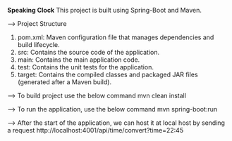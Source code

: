 **Speaking Clock**
This project is built using Spring-Boot and Maven.

--> Project Structure

1. pom.xml: Maven configuration file that manages dependencies and build lifecycle.
2. src: Contains the source code of the application.
3. main: Contains the main application code.
4. test: Contains the unit tests for the application.
5. target: Contains the compiled classes and packaged JAR files (generated after a Maven build).

--> To build project use the below command
mvn clean install

--> To run the application, use the below command
mvn spring-boot:run

--> After the start of the application, we can host it at local host by sending a request
http://localhost:4001/api/time/convert?time=22:45
